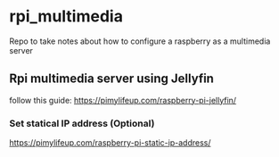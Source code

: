 # rpi_multimedia
Repo to take notes about how to configure a raspberry as a multimedia server

## Rpi multimedia server using Jellyfin
follow this guide: https://pimylifeup.com/raspberry-pi-jellyfin/

### Set statical IP address (Optional)

https://pimylifeup.com/raspberry-pi-static-ip-address/

